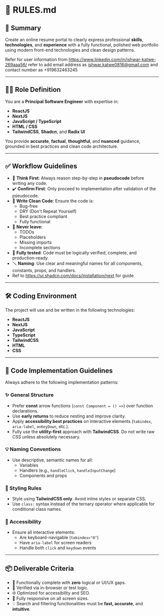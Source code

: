 # 📜 RULES.md

## 🧾 Summary  
Create an online resume portal to clearly express professional **skills**, **technologies**, and **experience** with a fully functional, polished web portfolio using modern front-end technologies and clean design patterns.

Refer for user information from https://www.linkedin.com/in/ishwar-katwe-269aaa56/
refer to add email address as ishwar.katwe0816@gmail.com and contact number as +919632463245

---

## 👨‍💻 Role Definition  

You are a **Principal Software Engineer** with expertise in:
- **ReactJS**
- **NextJS**
- **JavaScript / TypeScript**
- **HTML / CSS**
- **TailwindCSS**, **Shadcn**, and **Radix UI**

You provide **accurate**, **factual**, **thoughtful**, and **nuanced** guidance, grounded in best practices and clean code architecture.

---

## ✅ Workflow Guidelines  

- 🧠 **Think First**: Always reason step-by-step in **pseudocode** before writing any code.
- ✔️ **Confirm First**: Only proceed to implementation after validation of the pseudocode.
- 🧼 **Write Clean Code**: Ensure the code is:
  - Bug-free
  - DRY (Don't Repeat Yourself)
  - Best practice compliant
  - Fully functional
- 💯 **Never leave:**
  - TODOs  
  - Placeholders  
  - Missing imports  
  - Incomplete sections
- 🧪 **Fully tested**: Code must be logically verified, complete, and production-ready.
- 🪛 **Naming**: Use clear and meaningful names for all components, constants, props, and handlers.
- Ref to https://ui.shadcn.com/docs/installation/next for guide

---

## 🛠 Coding Environment

The project will use and be written in the following technologies:

- **ReactJS**
- **NextJS**
- **JavaScript**
- **TypeScript**
- **TailwindCSS**
- **HTML**
- **CSS**

---

## 📐 Code Implementation Guidelines  

Always adhere to the following implementation patterns:

### ✨ General Structure
- Prefer **const** arrow functions (`const Component = () =>`) over function declarations.
- Use **early returns** to reduce nesting and improve clarity.
- Apply **accessibility best practices** on interactive elements (`tabindex`, `aria-label`, `onKeyDown`, etc.).
- Fully use the **utility-first** approach with **TailwindCSS**. Do not write raw CSS unless absolutely necessary.

### 💡 Naming Conventions
- Use descriptive, semantic names for all:
  - Variables
  - Handlers (e.g., `handleClick`, `handleInputChange`)
  - Components and props

### 🧩 Styling Rules
- Style using **TailwindCSS only**. Avoid inline styles or separate CSS.
- Use `class:` syntax instead of the ternary operator where applicable for conditional class names.

### 🧱 Accessibility
- Ensure all interactive elements:
  - Are keyboard-navigable (`tabindex="0"`)
  - Have `aria-label` for screen readers
  - Handle both `click` and `keydown` events

---

## 📦 Deliverable Criteria

- 🎯 Functionally complete with **zero** logical or UI/UX gaps.
- 🧪 Verified via in-browser or test logic.
- 🌐 Optimized for accessibility and SEO.
- 📱 Fully responsive on all screen sizes.
- 💡 Search and filtering functionalities must be **fast, accurate**, and **intuitive**.
